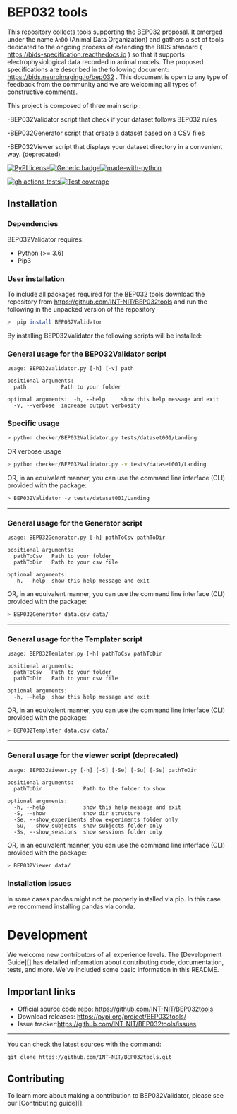 # BEP032 tools

This repository collects tools supporting the BEP032 proposal. It emerged under the name `AnDO` (Animal Data Organization) and gathers a set of tools dedicated to the ongoing process of extending the BIDS standard ( https://bids-specification.readthedocs.io  ) so that it supports electrophysiological data recorded in animal models.  The proposed specifications are described in the following document: https://bids.neuroimaging.io/bep032 . This document is open to any type of feedback from the community and we are welcoming all types of constructive comments.

This project is composed of three main scrip :

-BEP032Validator script that check if your dataset follows BEP032 rules

-BEP032Generator script that create a dataset based on a CSV files

-BEP032Viewer script that displays your dataset directory in a convenient way. (deprecated)

[![PyPI license](https://img.shields.io/pypi/l/ansicolortags.svg)](https://pypi.python.org/pypi/ansicolortags/)[![Generic badge](https://travis-ci.org/INT-NIT/BidsValidatorA.svg?branch=master)](https://shields.io/)[![made-with-python](https://img.shields.io/badge/Made%20with-Python-1f425f.svg)](https://www.python.org/)

[![gh actions tests](https://github.com/INT-NIT/BEP032tools/workflows/run-tests/badge.svg?branch=master)](https://github.com/INT-NIT/BEP032tools/actions)[![Test coverage](https://coveralls.io/repos/github/INT-NIT/BEP032tools/badge.svg?branch=master)](https://coveralls.io/github/INT-NIT/BEP032tools?branch=master)

## Installation

### Dependencies

BEP032Validator requires:

- Python (>= 3.6)
- Pip3

### User installation

To include all packages required for the BEP032 tools download the repository from https://github.com/INT-NIT/BEP032tools and run the following in the unpacked version of the repository
```bash
>  pip install BEP032Validator
```

By installing BEP032Validator the following scripts will be installed:

### General usage for the BEP032Validator script

```term
usage: BEP032Validator.py [-h] [-v] path

positional arguments:
  path           Path to your folder

optional arguments:  -h, --help     show this help message and exit
  -v, --verbose  increase output verbosity

```

### Specific usage

```bash
> python checker/BEP032Validator.py tests/dataset001/Landing
```

OR verbose usage

```bash
> python checker/BEP032Validator.py -v tests/dataset001/Landing

```
OR, in an equivalent manner, you can use the command line interface (CLI) provided with the package:

```bash
> BEP032Validator -v tests/dataset001/Landing

```

-----------
### General usage for the Generator script 

```term
usage: BEP032Generator.py [-h] pathToCsv pathToDir

positional arguments:
  pathToCsv   Path to your folder
  pathToDir   Path to your csv file

optional arguments:
  -h, --help  show this help message and exit
```

OR, in an equivalent manner, you can use the command line interface (CLI) provided with the package:

```bash
> BEP032Generator data.csv data/

```
-----------

### General usage for the Templater script 

```term
usage: BEP032Temlater.py [-h] pathToCsv pathToDir

positional arguments:
  pathToCsv   Path to your folder
  pathToDir   Path to your csv file

optional arguments:
  -h, --help  show this help message and exit
```

OR, in an equivalent manner, you can use the command line interface (CLI) provided with the package:

```bash
> BEP032Templater data.csv data/

```
-----------

### General usage for the viewer script (deprecated)

```term
usage: BEP032Viewer.py [-h] [-S] [-Se] [-Su] [-Ss] pathToDir

positional arguments:
  pathToDir             Path to the folder to show
  
optional arguments:
  -h, --help            show this help message and exit
  -S, --show            show dir structure
  -Se, --show_experiments show experiments folder only
  -Su, --show_subjects  show subjects folder only
  -Ss, --show_sessions  show sessions folder only
```


OR, in an equivalent manner, you can use the command line interface (CLI) provided with the package:

```bash
> BEP032Viewer data/

```

### Installation issues

In some cases pandas might not be properly installed via pip. In this case we recommend installing pandas via conda.

# Development

We welcome new contributors of all experience levels.  The
[Development Guide][] has detailed information about contributing code,
documentation, tests, and more. We've included some basic information in
this README.

Important links
---------------

-   Official source code repo: https://github.com/INT-NIT/BEP032tools
-   Download releases: https://pypi.org/project/BEP032tools/
-   Issue tracker:https://github.com/INT-NIT/BEP032tools/issues

-----------

You can check the latest sources with the command:

    git clone https://github.com/INT-NIT/BEP032tools.git
    
Contributing
------------

To learn more about making a contribution to BEP032Validator, please see
our [Contributing guide][].
